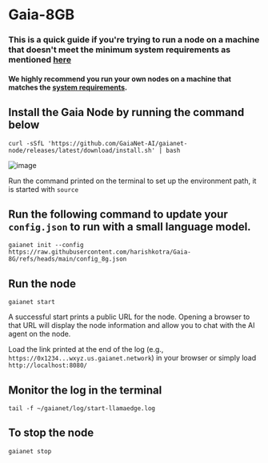 # Gaia-8GB

### This is a quick guide if you're trying to run a node on a machine that doesn't meet the minimum system requirements as mentioned [here](https://docs.gaianet.ai/node-guide/quick-start/)

#### We highly recommend you run your own nodes on a machine that matches the [system requirements](https://docs.gaianet.ai/node-guide/quick-start/).

## Install the Gaia Node by running the command below

```
curl -sSfL 'https://github.com/GaiaNet-AI/gaianet-node/releases/latest/download/install.sh' | bash
```

![image](https://github.com/user-attachments/assets/1660586e-bda9-4a63-a7ad-4bd27f215a51)

Run the command printed on the terminal to set up the environment path, it is started with `source`

## Run the following command to update your `config.json` to run with a small language model.

```
gaianet init --config https://raw.githubusercontent.com/harishkotra/Gaia-8G/refs/heads/main/config_8g.json
```

## Run the node

```
gaianet start
```

A successful start prints a public URL for the node. Opening a browser to that URL will display the node information and allow you to chat with the AI agent on the node. 

Load the link printed at the end of the log (e.g., `https://0x1234...wxyz.us.gaianet.network`) in your browser or simply load `http://localhost:8080/`

## Monitor the log in the terminal

```
tail -f ~/gaianet/log/start-llamaedge.log
```

## To stop the node

```
gaianet stop
```
